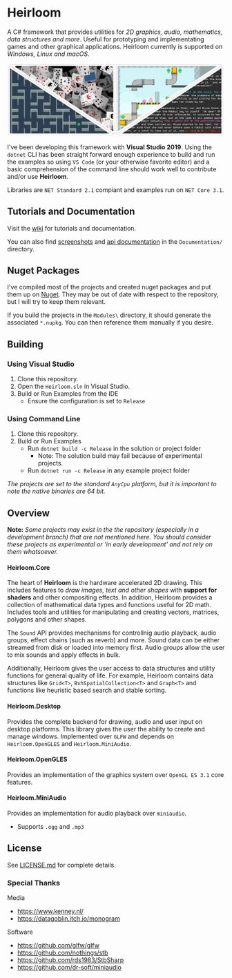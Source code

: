 # Heirloom

A C# framework that provides utilities for *2D graphics, audio, mathematics, data structures and more*. Useful for prototyping and implementating games and other graphical applications. Heirloom currently is supported on *Windows, Linux and macOS*.

![screenshots](./Documentation/screenshots.png)

I've been developing this framework with **Visual Studio 2019**. Using the `dotnet` CLI has been straight forward enough experience to build and run the examples so using `VS Code` (or your otherwise favorite editor) and a basic comprehension of the command line should work well to contribute and/or use **Heirloom**.

Libraries are `NET Standard 2.1` compiant and examples run on `NET Core 3.1`. 

## Tutorials and Documentation

Visit the [wiki][wiki] for tutorials and documentation.

You can also find [screenshots][screenshot_dir] and [api documentation][api_dir] in the `Documentation/` directory.

## Nuget Packages

I've compiled most of the projects and created nuget packages and put them up on [Nuget][nuget_search]. They may be out of date with respect to the repository, but I will try to keep them relevant.

If you build the projects in the `Modules\` directory, it should generate the associated `*.nupkg`. You can then reference them manually if you desire.

## Building

### Using Visual Studio

1. Clone this repository.
2. Open the `Heirloom.sln` in Visual Studio.
3. Build or Run Examples from the IDE
   * Ensure the configuration is set to `Release`

### Using Command Line

1. Clone this repository.
2. Build or Run Examples
   * Run `dotnet build -c Release` in the solution or project folder
     * Note: The solution build may fail because of experimental projects.
   * Run `dotnet run -c Release` in any example project folder

*The projects are set to the standard `AnyCpu` platform, but it is important to note the native binaries are 64 bit.*

## Overview

**Note:** *Some projects may exist in the the repository (especially in a development branch) that are not mentioned here. You should consider these projects as experimental or 'in early development' and not rely on them whatsoever.*

#### Heirloom.Core

The heart of **Heirloom** is the hardware accelerated 2D drawing. This includes features to *draw images, text and other shapes* with **support for shaders** and other compositing effects. In addition, Heirloom provides a collection of mathematical data types and functions useful for 2D math. Includes tools and utilities for manipulating and creating vectors, matrices, polygons and other shapes. 

The `Sound` API provides mechanisms for controllnig audio playback, audio groups, effect chains (such as reverb) and more. Sound data can be either streamed from disk or loaded into memory first. Audio groups allow the user to mix sounds and apply effects in bulk.

Additionally, Heirloom gives the user access to data structures and utility functions for general quality of life. For example, Heirloom contains data structures like `Grid<T>`, `BvhSpatialCollection<T>` and `Graph<T>` and functions like heuristic based search and stable sorting.

#### Heirloom.Desktop

Provides the complete backend for drawing, audio and user input on desktop platforms. This library gives the user the ability to create and manage windows. Implemented over `GLFW` and depends on `Heirloom.OpenGLES` and `Heirloom.MiniAudio`.

#### Heirloom.OpenGLES

Provides an implementation of the graphics system over `OpenGL ES 3.1` core features.

#### Heirloom.MiniAudio

Provides an implementation for audio playback over `miniaudio`.
* Supports `.ogg` and `.mp3`

## License

See [LICENSE.md](./LICENSE.md) for complete details.

### Special Thanks

Media

* https://www.kenney.nl/
* https://datagoblin.itch.io/monogram

Software

* https://github.com/glfw/glfw
* https://github.com/nothings/stb
* https://github.com/rds1983/StbSharp
* https://github.com/dr-soft/miniaudio

[stbcsharp]: https://github.com/rds1983/StbSharp
[nuget_search]: https://www.nuget.org/packages?q=heirloom
[wiki]: https://github.com/Chamberlain91/Heirloom/wiki
[screenshot_dir]: ./Documentation/Screenshots/
[api_dir]: ./Documentation/Api/
